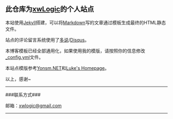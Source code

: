 此仓库为[xwLogic](http://xwlogic.github.io)的个人站点
------------------------------------

本站使用[Jekyll](http://jekyllrb.com/)搭建，可以将[Markdown](http://zh.wikipedia.org/wiki/Markdown)写的文章通过模板生成最终的HTML静态文件。 

站点的评论留言系统使用了[多说](http://duoshuo.com/)/[Disqus](http://disqus.com/)。


本博客模板已经全部通用化，如果使用我的模版，请按照你的信息修改[_config.yml](https://github.com/xwlogic/xwlogic.github.com/blob/master/_config.yml)文件。

本站点模版参考[Yonsm.NET](http://github.com/Yonsm/NET)和[Luke's Homepage](https://github.com/kejinlu/kejinlu.github.com)。


以上，感谢~

-------

###联系方式###

邮箱：[xwlogic@gmail.com](mailto:xwlogic@gmail.com)


------------------------------------
